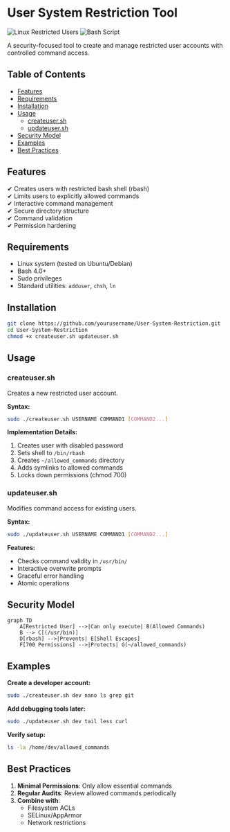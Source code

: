 # User System Restriction Tool

![Linux Restricted Users](https://img.shields.io/badge/Linux-Restricted%20Users-blue)
![Bash Script](https://img.shields.io/badge/Shell-Bash-green)

A security-focused tool to create and manage restricted user accounts with controlled command access.

## Table of Contents
- [Features](#features)
- [Requirements](#requirements)
- [Installation](#installation)
- [Usage](#usage)
  - [createuser.sh](#createusersh)
  - [updateuser.sh](#updateusersh)
- [Security Model](#security-model)
- [Examples](#examples)
- [Best Practices](#best-practices)

## Features

✔ Creates users with restricted bash shell (rbash)  
✔ Limits users to explicitly allowed commands  
✔ Interactive command management  
✔ Secure directory structure  
✔ Command validation  
✔ Permission hardening  

## Requirements

- Linux system (tested on Ubuntu/Debian)
- Bash 4.0+
- Sudo privileges
- Standard utilities: `adduser`, `chsh`, `ln`

## Installation

```bash
git clone https://github.com/yourusername/User-System-Restriction.git
cd User-System-Restriction
chmod +x createuser.sh updateuser.sh
```
## Usage

### createuser.sh

Creates a new restricted user account.

**Syntax:**
```bash
sudo ./createuser.sh USERNAME COMMAND1 [COMMAND2...]
```

**Implementation Details:**
1. Creates user with disabled password
2. Sets shell to `/bin/rbash`
3. Creates `~/allowed_commands` directory
4. Adds symlinks to allowed commands
5. Locks down permissions (chmod 700)

### updateuser.sh

Modifies command access for existing users.

**Syntax:**
```bash
sudo ./updateuser.sh USERNAME COMMAND1 [COMMAND2...]
```

**Features:**
- Checks command validity in `/usr/bin/`
- Interactive overwrite prompts
- Graceful error handling
- Atomic operations

## Security Model

```mermaid
graph TD
    A[Restricted User] -->|Can only execute| B(Allowed Commands)
    B --> C[(/usr/bin)]
    D[rbash] -->|Prevents| E[Shell Escapes]
    F[700 Permissions] -->|Protects| G(~/allowed_commands)
```

## Examples

**Create a developer account:**
```bash
sudo ./createuser.sh dev nano ls grep git
```

**Add debugging tools later:**
```bash
sudo ./updateuser.sh dev tail less curl
```

**Verify setup:**
```bash
ls -la /home/dev/allowed_commands
```

## Best Practices

1. **Minimal Permissions**: Only allow essential commands
2. **Regular Audits**: Review allowed commands periodically
3. **Combine with**: 
   - Filesystem ACLs
   - SELinux/AppArmor
   - Network restrictions
